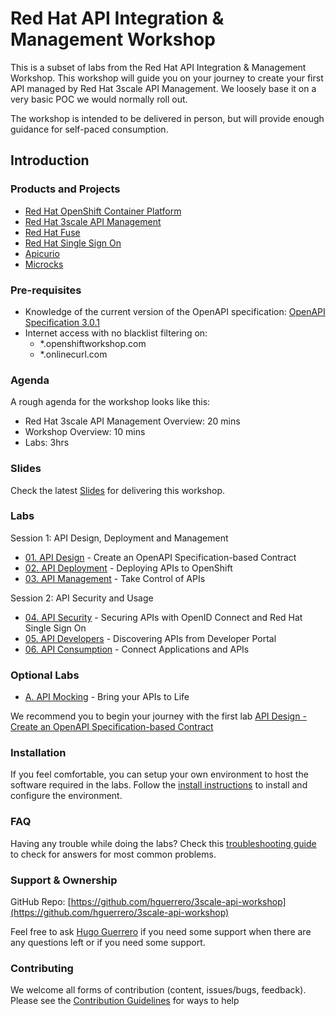 # Red Hat API Integration &amp; Management Workshop

This is a subset of labs from the Red Hat API Integration &amp; Management Workshop. This workshop will guide you on your journey to create your first API managed by Red Hat 3scale API Management. We loosely base it on a very basic POC we would normally roll out.

The workshop is intended to be delivered in person, but will provide enough guidance for self-paced consumption.

## Introduction

### Products and Projects

* [Red Hat OpenShift Container Platform](https://www.redhat.com/en/technologies/cloud-computing/openshift)
* [Red Hat 3scale API Management](https://www.redhat.com/en/technologies/jboss-middleware/3scale)
* [Red Hat Fuse](https://access.redhat.com/products/red-hat-fuse)
* [Red Hat Single Sign On](https://access.redhat.com/products/red-hat-single-sign-on)
* [Apicurio](https://www.apicur.io/)
* [Microcks](http://microcks.github.io/)

### Pre-requisites

* Knowledge of the current version of the OpenAPI specification: [OpenAPI Specification 3.0.1](https://github.com/OAI/OpenAPI-Specification/blob/master/versions/3.0.1.md)
* Internet access with no blacklist filtering on:
  * *.openshiftworkshop.com
  * *.onlinecurl.com

### Agenda

A rough agenda for the workshop looks like this:

* Red Hat 3scale API Management Overview: 20 mins
* Workshop Overview: 10 mins
* Labs: 3hrs

### Slides

Check the latest [Slides](https://docs.google.com/presentation/d/1nizTZlzuO7AqQkEHr1OxDoIW2Wew7Gxe2a93sPqfiQE/edit?usp=sharing) for delivering this workshop.

### Labs

Session 1: API Design, Deployment and Management

* [01. API Design](docs/labs/lab01/#lab-1) - Create an OpenAPI Specification-based Contract
* [02. API Deployment](docs/labs/lab02/#lab-2) - Deploying APIs to OpenShift
* [03. API Management](docs/labs/lab03/#lab-3) - Take Control of APIs

Session 2: API Security and Usage

* [04. API Security](docs/labs/lab04/#lab-4) - Securing APIs with OpenID Connect and Red Hat Single Sign On
* [05. API Developers](docs/labs/lab05/#lab-5) - Discovering APIs from Developer Portal
* [06. API Consumption](docs/labs/lab06/#lab-6) - Connect Applications and APIs

### Optional Labs

* [A. API Mocking](docs/labs/lab102/#lab-102) - Bring your APIs to Life

We recommend you to begin your journey with the first lab [API Design - Create an OpenAPI Specification-based Contract](docs/labs/lab01/#lab-1)

### Installation

If you feel comfortable, you can setup your own environment to host the software required in the labs. Follow the [install instructions](docs/install.md#installation) to install and configure the environment.

### FAQ

Having any trouble while doing the labs? Check this [troubleshooting guide](docs/troubleshooting.md#troubleshooting) to check for answers for most common problems.

### Support & Ownership

GitHub Repo: [https://github.com/hguerrero/3scale-api-workshop](https://github.com/hguerrero/3scale-api-workshop)

Feel free to ask [Hugo Guerrero](mailto:hguerrero@redhat.com) if you need some support when there are any questions left or if you need some support.

### Contributing

We welcome all forms of contribution (content, issues/bugs, feedback). Please see the [Contribution Guidelines](docs/contributing.md#guides-for-contributing) for ways to help
